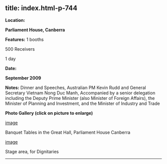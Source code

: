  title: index.html-p-744
----------------------------------------------------------

**Location:**

**Parliament House, Canberra**

**Features:**    1 booths

500 Receivers

1 day

**Date:**

**September 2009**

**Notes:**    Dinner and Speeches, Australian PM Kevin Rudd and General Secretary Vietnam Nong Duc Manh, Accompanied by a senior delegation including the Deputy Prime Minister (also Minister of Foreign Affairs), the Minister of Planning and Investment, and the Minister of Industry and Trade

**Photo Gallery (click on picture to enlarge)**

[image](wp-content/uploads/2011/09/GS-Vietnam-banquet-tables_l-300x224.jpg)

Banquet Tables in the Great Hall, Parliament House Canberra

[image](wp-content/uploads/2011/09/GS-Vietnam-stage_l-300x224.jpg)

Stage area, for Dignitaries




----------------------------------------------------------
